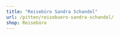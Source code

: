 ```yaml
---
title: "Reisebüro Sandra Schandel"
url: /pitten/reisebuero-sandra-schandel/
shop: Reisebüro
---
```

